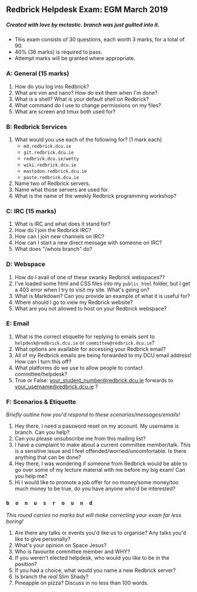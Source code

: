 ## Redbrick Helpdesk Exam: EGM March 2019
##### Created with love by mctastic. branch was just guilted into it.

- This exam consists of 30 questions, each worth 3 marks, for a total of 90.
- 40% (36 marks) is required to pass.
- Attempt marks will be granted where appropriate.

### A: General (15 marks)
1. How do you log into Redbrick?
2. What are vim and nano? How do exit them when I'm done?
3. What is a shell? What is your default shell on Redbrick?
4. What command do I use to change permissions on my files?
5. What are screen and tmux both used for?

### B: Redbrick Services
1. What would you use each of the following for? (1 mark each)
    - `md.redbrick.dcu.ie`
    - `git.redbrick.dcu.ie`
    - `redbrick.dcu.ie/wetty`
    - `wiki.redbrick.dcu.ie`
    - `mastodon.redbrick.dcu.ie`
    - `paste.redbrick.dcu.ie`
2. Name two of Redbrick servers.
3. Name what those servers are used for.
4. What is the name of the weekly Redbrick programming workshop?

### C: IRC (15 marks)
1. What is IRC and what does it stand for?
2. How do I join the Redbrick IRC?
3. How can I join new channels on IRC?
4. How can I start a new direct message with someone on IRC?
5. What does "/whois branch" do?

### D: Webspace
1. How do I avail of one of these swanky Redbrick webspaces??
2. I've loaded some html and CSS files into my `public_html` folder, but I get a 403 error when I try to visit my site. What's going on?
3. What is Markdown? Can you provide an example of what it is useful for?
4. Where should I go to view my Redbrick website?
5. What are you not allowed to host on your Redbrick webspace?


### E: Email
1. What is the correct etiquette for replying to emails sent to `helpdesk@redbrick.dcu.ie` or `committee@redbrick.dcu.ie`?
2. What options are available for accessing your Redbrick email?
3. All of my Redbrick emails are being forwarded to my DCU email address! How can I turn this off?
4. What platforms do we use to allow people to contact committee/helpdesk?
5. True or False: your_student_number@redbrick.dcu.ie forwards to your_username@redbrick.dcu.ie ?

### F: Scenarios & Etiquette
_Briefly outline how you'd respond to these scenarios/messages/emails!_
1. Hey there, I need a password reset on my account. My username is branch. Can you help?
2. Can you please unsubscribe me from this mailing list?
3. I have a complaint to make about a current committee member/talk. This is a sensitive issue and I feel offended/worried/uncomfortable. Is there anything that can be done?
4. Hey there, I was wondering if someone from Redbrick would be able to go over some of my lecture material with me before my big exam! Can you help me?
5. Hi I would like to promote a job offer for no money/some money/too much money to be true, do you have anyone who'd be interested?

### `b  o  n  u  s  r  o  u  n  d`
_This round carries no marks but will make correcting your exam far less boring!_

1. Are there any talks or events you'd like us to organise? Any talks you'd like to give personally?
2. What's your opinion on Space Jesus?
3. Who is favourite committee member and WHY?
4. If you weren't elected helpdesk, who would you like to be in the position?
5. If you had a choice, what would you name a new Redbrick server?
6. Is branch the *real* Slim Shady?
7. Pineapple on pizza? Discuss in no less than 100 words.


